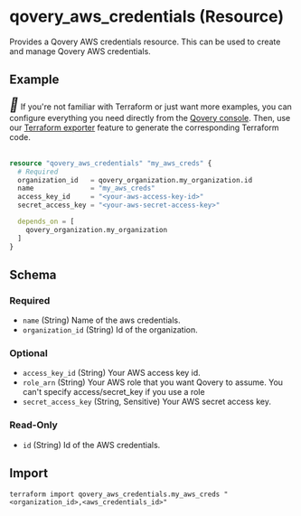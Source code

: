 # qovery_aws_credentials (Resource)

Provides a Qovery AWS credentials resource. This can be used to create and manage Qovery AWS credentials.


## Example

<div class="alert alert-info">
  <i style="font-size:24px" class="fa">&#xf05a;</i> If you're not familiar with Terraform or just want more examples, you can configure everything you need directly from the <a href="https://console.qovery.com">Qovery console</a>. Then, use our <a href="https://hub.qovery.com/docs/using-qovery/configuration/environment/#terraform-exporter">Terraform exporter</a> feature to generate the corresponding Terraform code.
</div><br />

```terraform
resource "qovery_aws_credentials" "my_aws_creds" {
  # Required
  organization_id   = qovery_organization.my_organization.id
  name              = "my_aws_creds"
  access_key_id     = "<your-aws-access-key-id>"
  secret_access_key = "<your-aws-secret-access-key>"

  depends_on = [
    qovery_organization.my_organization
  ]
}
```

<!-- schema generated by tfplugindocs -->
## Schema

### Required

- `name` (String) Name of the aws credentials.
- `organization_id` (String) Id of the organization.

### Optional

- `access_key_id` (String) Your AWS access key id.
- `role_arn` (String) Your AWS role that you want Qovery to assume. You can't specify access/secret_key if you use a role
- `secret_access_key` (String, Sensitive) Your AWS secret access key.

### Read-Only

- `id` (String) Id of the AWS credentials.
## Import
```shell
terraform import qovery_aws_credentials.my_aws_creds "<organization_id>,<aws_credentials_id>"
```